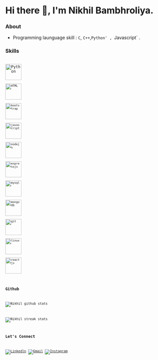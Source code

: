 # Hi there 👋, I'm Nikhil Bambhroliya.

### About
<!-- - I enjoy problem solving alot! checkout at [Stopstalk](https://www.stopstalk.com/user/profile/nikhilbpatel2002) -->
- Programming launguage skill : `C`, `C++`,`Python' , `Javascript` .


### Skills

<code> <img title="Python" height="50" src="https://www.vectorlogo.zone/logos/python/python-icon.svg"/> <code>
<code> <img title="HTML" height="50" src="https://www.vectorlogo.zone/logos/w3_html5/w3_html5-icon.svg" /> </code>
<code> <img title="bootstrap" height="50" src="https://www.vectorlogo.zone/logos/getbootstrap/getbootstrap-ar21.svg" /> </code>
<code> <img title="javascript" height="50" src="https://www.vectorlogo.zone/logos/javascript/javascript-horizontal.svg"/></code>
<code> <img title="nodejs" height="50" src="https://www.vectorlogo.zone/logos/nodejs/nodejs-horizontal.svg"/></code>
<code> <img title="expressjs" height="50" src="https://www.vectorlogo.zone/logos/expressjs/expressjs-ar21.svg"/></code>
<code> <img title="mysql" height="50" src="https://www.vectorlogo.zone/logos/mysql/mysql-horizontal.svg"/></code>
<code> <img title="mongodb" height="50" src="https://www.vectorlogo.zone/logos/mongodb/mongodb-ar21.svg"></code>
<code> <img title="git" height="50" src="https://www.vectorlogo.zone/logos/git-scm/git-scm-ar21.svg"/></code>
<code> <img title="linux" height="50" src="https://www.vectorlogo.zone/logos/linux/linux-ar21.svg"/></code>
<code> <img title="reactjs" height="50" src="https://www.vectorlogo.zone/logos/reactjs/reactjs-icon.svg"/></code>

### Github

![Nikhil github stats](https://github-readme-stats.vercel.app/api?username=nikhilbpatel2002&show_icons=true) 
 
![Nikhil streak stats](https://github-readme-streak-stats.herokuapp.com/?user=nikhilbpatel2002&)  

### Let's Connect

[![Linkedln](https://img.icons8.com/cute-clipart/64/000000/linkedin.png)](https://www.linkedin.com/in/nikhil-bambhroliya/)
[![Gmail](https://img.icons8.com/cute-clipart/64/000000/gmail.png)](mailto:nikhilbpatel2002@gmail.com)
[![Instagram](https://img.icons8.com/cute-clipart/64/000000/instagram-new.png)](https://www.instagram.com/nikhil_bambharoliya/)




<!--
**nikhilbpatel2002/nikhilbpatel2002** is a ✨ _special_ ✨ repository because its `README.md` (this file) appears on your GitHub profile.

Here are some ideas to get you started:

- 🔭 I’m currently working on ...
- 🌱 I’m currently learning ...
- 👯 I’m looking to collaborate on ...
- 🤔 I’m looking for help with ...
- 💬 Ask me about ...
- 📫 How to reach me: ...
- 😄 Pronouns: ...
- ⚡ Fun fact: ...
-->
